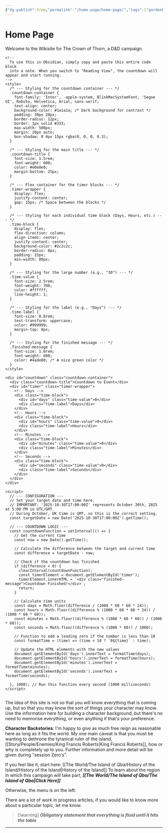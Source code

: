 ```yaml
---
{"dg-publish":true,"permalink":"/home-page/home-page/","tags":["gardenEntry"]}
---
```


# Home Page

Welcome to the Wikisite for The Crown of Thorn, a D&D campaign.
```
<!-- 
  To use this in Obsidian, simply copy and paste this entire code block 
  into a note. When you switch to "Reading View", the countdown will appear and start running.
-->
<style>
  /* --- Styling for the countdown container --- */
  .countdown-container {
    font-family: 'Inter', -apple-system, BlinkMacSystemFont, 'Segoe UI', Roboto, Helvetica, Arial, sans-serif;
    text-align: center;
    background-color: #1a1a1a; /* Dark background for contrast */
    padding: 30px 20px;
    border-radius: 12px;
    border: 1px solid #333;
    max-width: 500px;
    margin: 20px auto;
    box-shadow: 0 4px 15px rgba(0, 0, 0, 0.3);
  }

  /* --- Styling for the main title --- */
  .countdown-title {
    font-size: 1.5rem;
    font-weight: 600;
    color: #e0e0e0;
    margin-bottom: 25px;
  }

  /* --- Flex container for the timer blocks --- */
  .timer-wrapper {
    display: flex;
    justify-content: center;
    gap: 15px; /* Space between the blocks */
  }

  /* --- Styling for each individual time block (Days, Hours, etc.) --- */
  .time-block {
    display: flex;
    flex-direction: column;
    align-items: center;
    justify-content: center;
    background-color: #2c2c2c;
    border-radius: 8px;
    padding: 15px;
    min-width: 80px;
  }

  /* --- Styling for the large number (e.g., "30") --- */
  .time-value {
    font-size: 2.5rem;
    font-weight: 700;
    color: #ffffff;
    line-height: 1;
  }

  /* --- Styling for the label (e.g., "Days") --- */
  .time-label {
    font-size: 0.8rem;
    text-transform: uppercase;
    color: #999999;
    margin-top: 8px;
  }

  /* --- Styling for the finished message --- */
  .finished-message {
    font-size: 1.8rem;
    font-weight: 600;
    color: #4ade80; /* A nice green color */
  }
</style>

<div id="countdown" class="countdown-container">
  <div class="countdown-title">Countdown to Event</div>
  <div id="timer" class="timer-wrapper">
    <!-- Days -->
    <div class="time-block">
      <div id="days" class="time-value">0</div>
      <div class="time-label">Days</div>
    </div>
    <!-- Hours -->
    <div class="time-block">
      <div id="hours" class="time-value">0</div>
      <div class="time-label">Hours</div>
    </div>
    <!-- Minutes -->
    <div class="time-block">
      <div id="minutes" class="time-value">0</div>
      <div class="time-label">Minutes</div>
    </div>
    <!-- Seconds -->
    <div class="time-block">
      <div id="seconds" class="time-value">0</div>
      <div class="time-label">Seconds</div>
    </div>
  </div>
</div>

<script>
  // --- CONFIGURATION ---
  // Set your target date and time here.
  // IMPORTANT: '2025-10-30T17:00:00Z' represents October 30th, 2025 at 5:00 PM in UTC/GMT.
  // During October, UK time is GMT, so this is the correct setting.
  const targetDate = new Date('2025-10-30T17:00:00Z').getTime();

  // --- COUNTDOWN LOGIC ---
  const countdownFunction = setInterval(() => {
    // Get the current time
    const now = new Date().getTime();

    // Calculate the difference between the target and current time
    const difference = targetDate - now;

    // Check if the countdown has finished
    if (difference < 0) {
      clearInterval(countdownFunction);
      const timerElement = document.getElementById('timer');
      timerElement.innerHTML = `<div class="finished-message">Countdown Finished!</div>`;
      return;
    }

    // Calculate time units
    const days = Math.floor(difference / (1000 * 60 * 60 * 24));
    const hours = Math.floor((difference % (1000 * 60 * 60 * 24)) / (1000 * 60 * 60));
    const minutes = Math.floor((difference % (1000 * 60 * 60)) / (1000 * 60));
    const seconds = Math.floor((difference % (1000 * 60)) / 1000);

    // Function to add a leading zero if the number is less than 10
    const formatTime = (time) => (time < 10 ? `0${time}` : time);

    // Update the HTML elements with the new values
    document.getElementById('days').innerText = formatTime(days);
    document.getElementById('hours').innerText = formatTime(hours);
    document.getElementById('minutes').innerText = formatTime(minutes);
    document.getElementById('seconds').innerText = formatTime(seconds);

  }, 1000); // Run this function every second (1000 milliseconds)
</script>


```
The idea of this site is not so that you will know everything that is coming up, but so that you may know the sort of things your character may know. Use the information here for building a character background, but there's no need to memorise everything, or even anything if that's your preference.

**Character Backstories**: I'm happy to give as much free reign as reasonable here as long as it fits the world. My one main caveat is that you must be wanting to dethrone the tyranical ruler of the island, [[Story/People/Enemies/King Francis Roberts\|King Francis Roberts]], how or why is completely up to you. Further information and more detail will be given during "session Zero's". 

If you feel like it, start here: [[The World/The Island of Qba/History of the Island/History of the Island\|History of the Island]]
To learn about the region in which this campaign will take part, ***[[The World/The Island of Qba/The Island of Qba\|Click Here]]***

Otherwise, the menu is on the left.

There are a lot of work in progress articles, if you would like to know more about a particular topic, let me know.
>[!warning] ***Obligatory statement that everything is fluid until it hits the table***
















---
